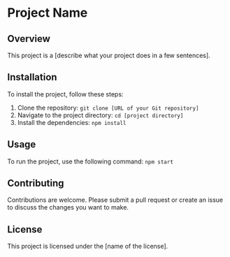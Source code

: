 # Project Name

## Overview

This project is a [describe what your project does in a few sentences].

## Installation

To install the project, follow these steps:

1. Clone the repository: `git clone [URL of your Git repository]`
2. Navigate to the project directory: `cd [project directory]`
3. Install the dependencies: `npm install`

## Usage

To run the project, use the following command: `npm start`

## Contributing

Contributions are welcome. Please submit a pull request or create an issue to discuss the changes you want to make.

## License

This project is licensed under the [name of the license].